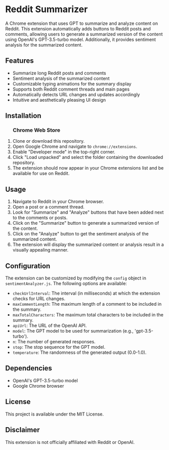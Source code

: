 <h1>Reddit Summarizer</h1>
<p>A Chrome extension that uses GPT to summarize and analyze content on Reddit. This extension automatically adds buttons to Reddit posts and comments, allowing users to generate a summarized version of the content using OpenAI's GPT-3.5-turbo model. Additionally, it provides sentiment analysis for the summarized content.</p>
<h2>Features</h2>
<ul>
   <li>Summarize long Reddit posts and comments</li>
   <li>Sentiment analysis of the summarized content</li>
   <li>Customizable typing animations for the summary display</li>
   <li>Supports both Reddit comment threads and main pages</li>
   <li>Automatically detects URL changes and updates accordingly</li>
   <li>Intuitive and aesthetically pleasing UI design</li>
</ul>
<h2>Installation</h2>
<ol>
  <h3>Chrome Web Store</h3>
   <li>Clone or download this repository.</li>
   <li>Open Google Chrome and navigate to <code>chrome://extensions</code>.</li>
   <li>Enable "Developer mode" in the top-right corner.</li>
   <li>Click "Load unpacked" and select the folder containing the downloaded repository.</li>
   <li>The extension should now appear in your Chrome extensions list and be available for use on Reddit.</li>
</ol>
<h2>Usage</h2>
<ol>
   <li>Navigate to Reddit in your Chrome browser.</li>
   <li>Open a post or a comment thread.</li>
   <li>Look for "Summarize" and "Analyze" buttons that have been added next to the comments or posts.</li>
   <li>Click on the "Summarize" button to generate a summarized version of the content.</li>
   <li>Click on the "Analyze" button to get the sentiment analysis of the summarized content.</li>
   <li>The extension will display the summarized content or analysis result in a visually appealing manner.</li>
</ol>
<h2>Configuration</h2>
<p>The extension can be customized by modifying the <code>config</code> object in <code>sentimentAnalyzer.js</code>. The following options are available:</p>
<ul>
   <li><code>checkUrlInterval</code>: The interval (in milliseconds) at which the extension checks for URL changes.</li>
   <li><code>maxCommentLength</code>: The maximum length of a comment to be included in the summary.</li>
   <li><code>maxTotalCharacters</code>: The maximum total characters to be included in the summary.</li>
   <li><code>apiUrl</code>: The URL of the OpenAI API.</li>
   <li><code>model</code>: The GPT model to be used for summarization (e.g., 'gpt-3.5-turbo').</li>
   <li><code>n</code>: The number of generated responses.</li>
   <li><code>stop</code>: The stop sequence for the GPT model.</li>
   <li><code>temperature</code>: The randomness of the generated output (0.0-1.0).</li>
</ul>
<h2>Dependencies</h2>
<ul>
   <li>OpenAI's GPT-3.5-turbo model</li>
   <li>Google Chrome browser</li>
</ul>
<h2>License</h2>
<p>This project is available under the MIT License.</p>
<h2>Disclaimer</h2>
<p>This extension is not officially affiliated with Reddit or OpenAI.</p>
